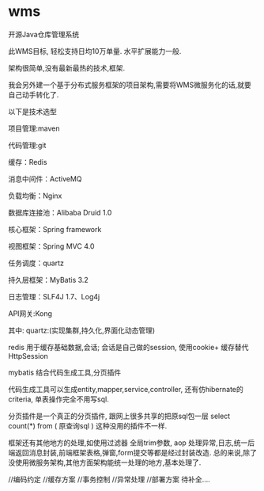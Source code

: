 # wms
开源Java仓库管理系统

此WMS目标, 轻松支持日均10万单量. 水平扩展能力一般. 

架构很简单,没有最新最热的技术,框架.

我会另外建一个基于分布式服务框架的项目架构,需要将WMS微服务化的话,就要自己动手转化了.

以下是技术选型

项目管理:maven

代码管理:git

缓存：Redis

消息中间件：ActiveMQ

负载均衡：Nginx

数据库连接池：Alibaba Druid 1.0

核心框架：Spring framework

视图框架：Spring MVC 4.0

任务调度：quartz

持久层框架：MyBatis 3.2 

日志管理：SLF4J 1.7、Log4j

API网关:Kong 

其中:
quartz:(实现集群,持久化,界面化动态管理)

redis 用于缓存基础数据,会话; 会话是自己做的session, 使用cookie+ 缓存替代 HttpSession

mybatis 结合代码生成工具,分页插件

代码生成工具可以生成entity,mapper,service,controller, 还有仿hibernate的criteria, 单表操作完全不用写sql.

分页插件是一个真正的分页插件, 跟网上很多共享的把原sql包一层 select count(*) from ( 原查询sql ) 这种没用的插件不一样.

框架还有其他地方的处理,如使用过滤器 全局trim参数, aop 处理异常,日志,统一后端返回消息封装,前端框架表格,弹窗,form提交等都是经过封装改造. 
总的来说,除了没使用微服务架构,其他方面架构能统一处理的地方,基本处理了.

//编码约定
//缓存方案
//事务控制
//异常处理
//部署方案
待补全....
